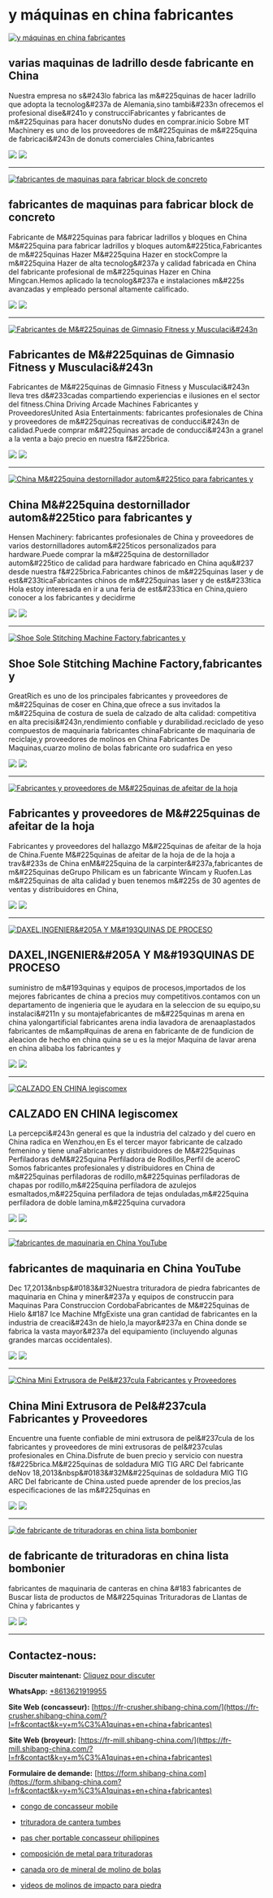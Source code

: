 # y máquinas en china fabricantes

<a href="https://swt.shibang-china.com/?l=fr&img&k=y+m%C3%A1quinas+en+china+fabricantes" target="_blank">![y máquinas en china fabricantes](http://static.shibang-china.com/all-800x300/1352.jpg)</a>

## varias maquinas de ladrillo desde fabricante en China
Nuestra empresa no s&#243lo fabrica las m&#225quinas de hacer ladrillo que adopta la tecnolog&#237a de Alemania,sino tambi&#233n ofrecemos el profesional dise&#241o y construcciFabricantes y fabricantes de m&#225quinas para hacer donutsNo dudes en comprar.inicio Sobre MT Machinery es uno de los proveedores de m&#225quinas de m&#225quina de fabricaci&#243n de donuts comerciales China,fabricantes


<a href="https://whatsapp.shibangsoft.com/WhatsApp.php" target="_blank" title="WhatsApp">![](http://static.shibang-china.com/icon/whatsapp.png)</a> <a href="https://swt.shibang-china.com/?l=fr&icon&k=y+m%C3%A1quinas+en+china+fabricantes" target="_blank">![](http://static.shibang-china.com/icon/chat-fr.png)</a>

---

<a href="https://swt.shibang-china.com/?l=fr&img&k=y+m%C3%A1quinas+en+china+fabricantes" target="_blank">![fabricantes de maquinas para fabricar block de concreto](http://static.shibang-china.com/all-800x300/959.jpg)</a>

## fabricantes de maquinas para fabricar block de concreto
Fabricante de M&#225quinas para fabricar ladrillos y bloques en China M&#225quina para fabricar ladrillos y bloques autom&#225tica,Fabricantes de m&#225quinas Hazer M&#225quina Hazer en stockCompre la m&#225quina Hazer de alta tecnolog&#237a y calidad fabricada en China del fabricante profesional de m&#225quinas Hazer en China Mingcan.Hemos aplicado la tecnolog&#237a e instalaciones m&#225s avanzadas y empleado personal altamente calificado.


<a href="https://whatsapp.shibangsoft.com/WhatsApp.php" target="_blank" title="WhatsApp">![](http://static.shibang-china.com/icon/whatsapp.png)</a> <a href="https://swt.shibang-china.com/?l=fr&icon&k=y+m%C3%A1quinas+en+china+fabricantes" target="_blank">![](http://static.shibang-china.com/icon/chat-fr.png)</a>

---

<a href="https://swt.shibang-china.com/?l=fr&img&k=y+m%C3%A1quinas+en+china+fabricantes" target="_blank">![Fabricantes de M&#225quinas de Gimnasio Fitness y Musculaci&#243n](http://static.shibang-china.com/all-800x300/1060.jpg)</a>

## Fabricantes de M&#225quinas de Gimnasio Fitness y Musculaci&#243n
Fabricantes de M&#225quinas de Gimnasio Fitness y Musculaci&#243n lleva tres d&#233cadas compartiendo experiencias e ilusiones en el sector del fitness.China Driving Arcade Machines Fabricantes y ProveedoresUnited Asia Entertainments: fabricantes profesionales de China y proveedores de m&#225quinas recreativas de conducci&#243n de calidad.Puede comprar m&#225quinas arcade de conducci&#243n a granel a la venta a bajo precio en nuestra f&#225brica.


<a href="https://whatsapp.shibangsoft.com/WhatsApp.php" target="_blank" title="WhatsApp">![](http://static.shibang-china.com/icon/whatsapp.png)</a> <a href="https://swt.shibang-china.com/?l=fr&icon&k=y+m%C3%A1quinas+en+china+fabricantes" target="_blank">![](http://static.shibang-china.com/icon/chat-fr.png)</a>

---

<a href="https://swt.shibang-china.com/?l=fr&img&k=y+m%C3%A1quinas+en+china+fabricantes" target="_blank">![China M&#225quina destornillador autom&#225tico para fabricantes y](http://static.shibang-china.com/all-800x300/986.jpg)</a>

## China M&#225quina destornillador autom&#225tico para fabricantes y
Hensen Machinery: fabricantes profesionales de China y proveedores de varios destornilladores autom&#225ticos personalizados para hardware.Puede comprar la m&#225quina de destornillador autom&#225tico de calidad para hardware fabricado en China aqu&#237 desde nuestra f&#225brica.Fabricantes chinos de m&#225quinas laser y de est&#233ticaFabricantes chinos de m&#225quinas laser y de est&#233tica Hola estoy interesada en ir a una feria de est&#233tica en China,quiero conocer a los fabricantes y decidirme


<a href="https://whatsapp.shibangsoft.com/WhatsApp.php" target="_blank" title="WhatsApp">![](http://static.shibang-china.com/icon/whatsapp.png)</a> <a href="https://swt.shibang-china.com/?l=fr&icon&k=y+m%C3%A1quinas+en+china+fabricantes" target="_blank">![](http://static.shibang-china.com/icon/chat-fr.png)</a>

---

<a href="https://swt.shibang-china.com/?l=fr&img&k=y+m%C3%A1quinas+en+china+fabricantes" target="_blank">![Shoe Sole Stitching Machine Factory,fabricantes y](http://static.shibang-china.com/all-800x300/331.jpg)</a>

## Shoe Sole Stitching Machine Factory,fabricantes y
GreatRich es uno de los principales fabricantes y proveedores de m&#225quinas de coser en China,que ofrece a sus invitados la m&#225quina de costura de suela de calzado de alta calidad: competitiva en alta precisi&#243n,rendimiento confiable y durabilidad.reciclado de yeso compuestos de maquinaria fabricantes chinaFabricante de maquinaria de reciclaje,y proveedores de molinos en China Fabricantes De Maquinas,cuarzo molino de bolas fabricante oro sudafrica en yeso


<a href="https://whatsapp.shibangsoft.com/WhatsApp.php" target="_blank" title="WhatsApp">![](http://static.shibang-china.com/icon/whatsapp.png)</a> <a href="https://swt.shibang-china.com/?l=fr&icon&k=y+m%C3%A1quinas+en+china+fabricantes" target="_blank">![](http://static.shibang-china.com/icon/chat-fr.png)</a>

---

<a href="https://swt.shibang-china.com/?l=fr&img&k=y+m%C3%A1quinas+en+china+fabricantes" target="_blank">![Fabricantes y proveedores de M&#225quinas de afeitar de la hoja](http://static.shibang-china.com/all-800x300/1121.jpg)</a>

## Fabricantes y proveedores de M&#225quinas de afeitar de la hoja
Fabricantes y proveedores del hallazgo M&#225quinas de afeitar de la hoja de China.Fuente M&#225quinas de afeitar de la hoja de de la hoja a trav&#233s de China enM&#225quina de la carpinter&#237a,fabricantes de m&#225quinas deGrupo Philicam es un fabricante Wincam y Ruofen.Las m&#225quinas de alta calidad y buen tenemos m&#225s de 30 agentes de ventas y distribuidores en China,


<a href="https://whatsapp.shibangsoft.com/WhatsApp.php" target="_blank" title="WhatsApp">![](http://static.shibang-china.com/icon/whatsapp.png)</a> <a href="https://swt.shibang-china.com/?l=fr&icon&k=y+m%C3%A1quinas+en+china+fabricantes" target="_blank">![](http://static.shibang-china.com/icon/chat-fr.png)</a>

---

<a href="https://swt.shibang-china.com/?l=fr&img&k=y+m%C3%A1quinas+en+china+fabricantes" target="_blank">![DAXEL,INGENIER&#205A Y M&#193QUINAS DE PROCESO](http://static.shibang-china.com/all-800x300/1067.jpg)</a>

## DAXEL,INGENIER&#205A Y M&#193QUINAS DE PROCESO
suministro de m&#193quinas y equipos de procesos,importados de los mejores fabricantes de china a precios muy competitivos.contamos con un departamento de ingenieria que le ayudara en la seleccion de su equipo,su instalaci&#211n y su montajefabricantes de m&#225quinas m arena en china yalongartificial fabricantes arena india lavadora de arenaaplastados fabricantes de m&amp#quinas de arena en fabricante de de fundicion de aleacion de hecho en china quina se u es la mejor Maquina de lavar arena en china alibaba los fabricantes y


<a href="https://whatsapp.shibangsoft.com/WhatsApp.php" target="_blank" title="WhatsApp">![](http://static.shibang-china.com/icon/whatsapp.png)</a> <a href="https://swt.shibang-china.com/?l=fr&icon&k=y+m%C3%A1quinas+en+china+fabricantes" target="_blank">![](http://static.shibang-china.com/icon/chat-fr.png)</a>

---

<a href="https://swt.shibang-china.com/?l=fr&img&k=y+m%C3%A1quinas+en+china+fabricantes" target="_blank">![CALZADO EN CHINA legiscomex](http://static.shibang-china.com/all-800x300/1019.jpg)</a>

## CALZADO EN CHINA legiscomex
La percepci&#243n general es que la industria del calzado y del cuero en China radica en Wenzhou,en Es el tercer mayor fabricante de calzado femenino y tiene unaFabricantes y distribuidores de M&#225quinas Perfiladoras deM&#225quina Perfiladora de Rodillos,Perfil de aceroC Somos fabricantes profesionales y distribuidores en China de m&#225quinas perfiladoras de rodillo,m&#225quinas perfiladoras de chapas por rodillo,m&#225quina perfiladora de azulejos esmaltados,m&#225quina perfiladora de tejas onduladas,m&#225quina perfiladora de doble lamina,m&#225quina curvadora


<a href="https://whatsapp.shibangsoft.com/WhatsApp.php" target="_blank" title="WhatsApp">![](http://static.shibang-china.com/icon/whatsapp.png)</a> <a href="https://swt.shibang-china.com/?l=fr&icon&k=y+m%C3%A1quinas+en+china+fabricantes" target="_blank">![](http://static.shibang-china.com/icon/chat-fr.png)</a>

---

<a href="https://swt.shibang-china.com/?l=fr&img&k=y+m%C3%A1quinas+en+china+fabricantes" target="_blank">![fabricantes de maquinaria en China YouTube](http://static.shibang-china.com/all-800x300/1448.jpg)</a>

## fabricantes de maquinaria en China YouTube
Dec 17,2013&nbsp&#0183&#32Nuestra trituradora de piedra fabricantes de maquinaria en China y miner&#237a y equipos de construccin para Maquinas Para Construccion CordobaFabricantes de M&#225quinas de Hielo &#187 Ice Machine MfgExiste una gran cantidad de fabricantes en la industria de creaci&#243n de hielo,la mayor&#237a en China donde se fabrica la vasta mayor&#237a del equipamiento (incluyendo algunas grandes marcas occidentales).


<a href="https://whatsapp.shibangsoft.com/WhatsApp.php" target="_blank" title="WhatsApp">![](http://static.shibang-china.com/icon/whatsapp.png)</a> <a href="https://swt.shibang-china.com/?l=fr&icon&k=y+m%C3%A1quinas+en+china+fabricantes" target="_blank">![](http://static.shibang-china.com/icon/chat-fr.png)</a>

---

<a href="https://swt.shibang-china.com/?l=fr&img&k=y+m%C3%A1quinas+en+china+fabricantes" target="_blank">![China Mini Extrusora de Pel&#237cula Fabricantes y Proveedores](http://static.shibang-china.com/all-800x300/715.jpg)</a>

## China Mini Extrusora de Pel&#237cula Fabricantes y Proveedores
Encuentre una fuente confiable de mini extrusora de pel&#237cula de los fabricantes y proveedores de mini extrusoras de pel&#237culas profesionales en China.Disfrute de buen precio y servicio con nuestra f&#225brica.M&#225quinas de soldadura MIG TIG ARC Del fabricante deNov 18,2013&nbsp&#0183&#32M&#225quinas de soldadura MIG TIG ARC Del fabricante de China.usted puede aprender de los precios,las especificaciones de las m&#225quinas en


<a href="https://whatsapp.shibangsoft.com/WhatsApp.php" target="_blank" title="WhatsApp">![](http://static.shibang-china.com/icon/whatsapp.png)</a> <a href="https://swt.shibang-china.com/?l=fr&icon&k=y+m%C3%A1quinas+en+china+fabricantes" target="_blank">![](http://static.shibang-china.com/icon/chat-fr.png)</a>

---

<a href="https://swt.shibang-china.com/?l=fr&img&k=y+m%C3%A1quinas+en+china+fabricantes" target="_blank">![de fabricante de trituradoras en china lista bombonier](http://static.shibang-china.com/all-800x300/1348.jpg)</a>

## de fabricante de trituradoras en china lista bombonier
fabricantes de maquinaria de canteras en china &#183 fabricantes de Buscar lista de productos de M&#225quinas Trituradoras de Llantas de China y fabricantes y

<a href="https://whatsapp.shibangsoft.com/WhatsApp.php" target="_blank" title="WhatsApp">![](http://static.shibang-china.com/icon/whatsapp.png)</a> <a href="https://swt.shibang-china.com/?l=fr&icon&k=y+m%C3%A1quinas+en+china+fabricantes" target="_blank">![](http://static.shibang-china.com/icon/chat-fr.png)</a>

---
## Contactez-nous:

**Discuter maintenant:** [Cliquez pour discuter](https://swt.shibang-china.com?l=fr&contact&k=y+m%C3%A1quinas+en+china+fabricantes)

**WhatsApp:**  [+8613621919955](https://whatsapp.shibangsoft.com/WhatsApp.php)

**Site Web (concasseur):** [https://fr-crusher.shibang-china.com/](https://fr-crusher.shibang-china.com/?l=fr&contact&k=y+m%C3%A1quinas+en+china+fabricantes)

**Site Web (broyeur):** [https://fr-mill.shibang-china.com/](https://fr-mill.shibang-china.com/?l=fr&contact&k=y+m%C3%A1quinas+en+china+fabricantes)

**Formulaire de demande:** [https://form.shibang-china.com](https://form.shibang-china.com?l=fr&contact&k=y+m%C3%A1quinas+en+china+fabricantes)

* [congo de concasseur mobile](../62/congo%20de%20concasseur%20mobile.md)

* [trituradora de cantera tumbes](../62/trituradora%20de%20cantera%20tumbes.md)

* [pas cher portable concasseur philippines](../61/pas%20cher%20portable%20concasseur%20philippines.md)

* [composición de metal para trituradoras](../64/composici%C3%B3n%20de%20metal%20para%20trituradoras.md)

* [canada oro de mineral de molino de bolas](../64/canada%20oro%20de%20mineral%20de%20molino%20de%20bolas.md)

* [videos de molinos de impacto para piedra](../62/videos%20de%20molinos%20de%20impacto%20para%20piedra.md)